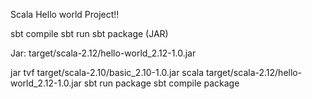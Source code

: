 Scala Hello world Project!!

sbt compile
sbt run
sbt package (JAR)

Jar: target/scala-2.12/hello-world_2.12-1.0.jar

jar tvf target/scala-2.10/basic_2.10-1.0.jar
scala target/scala-2.12/hello-world_2.12-1.0.jar 
sbt run package
sbt compile package

